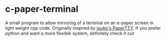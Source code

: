 # c-paper-terminal
A small program to allow mirroring of a terminal on an e-paper screen in light weight cpp code.
Originally inspired by [jouko's PaperTTY](https://github.com/joukos/PaperTTY/tree/main). If you prefer python and want a more flexible system, definitely check it out

